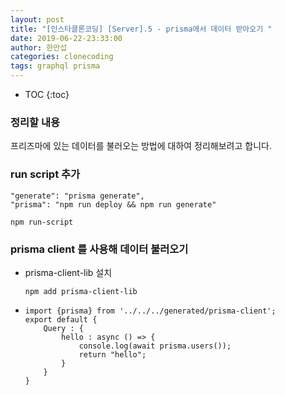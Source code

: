 ```yaml
---
layout: post
title: "[인스타클론코딩] [Server].5 - prisma에서 데이터 받아오기 "
date: 2019-06-22-23:33:00
author: 한만섭
categories: clonecoding
tags: graphql prisma
---
```


- TOC
  {:toc}

### 정리할 내용

프리즈마에 있는 데이터를 불러오는 방법에 대하여 정리해보려고 합니다.

### run script 추가

```
"generate": "prisma generate",
"prisma": "npm run deploy && npm run generate"
```

```
npm run-script
```

### prisma client 를 사용해 데이터 불러오기

- prisma-client-lib 설치

  ```
  npm add prisma-client-lib
  ```

- ```
  import {prisma} from '../../../generated/prisma-client';
  export default {
      Query : {
          hello : async () => {
              console.log(await prisma.users());
              return "hello";
          }
      }
  }
  ```
